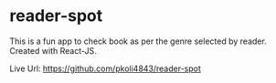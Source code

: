 # reader-spot

This is a fun app to check book as per the genre selected by reader. Created with React-JS.

Live Url: https://github.com/pkoli4843/reader-spot
